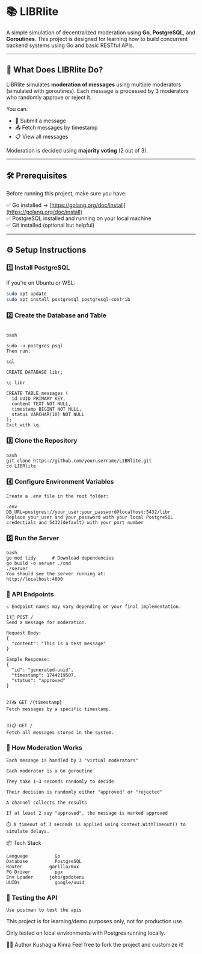 # 📚 LIBRlite

A simple simulation of decentralized moderation using **Go**, **PostgreSQL**, and **Goroutines**. This project is designed for learning how to build concurrent backend systems using Go and basic RESTful APIs.

---

## 🚀 What Does LIBRlite Do?

LIBRlite simulates **moderation of messages** using multiple moderators (simulated with goroutines). Each message is processed by 3 moderators who randomly approve or reject it.

You can:

- 📨 Submit a message
- 📤 Fetch messages by timestamp
- 📋 View all messages

Moderation is decided using **majority voting** (2 out of 3).

---

## 🛠 Prerequisites

Before running this project, make sure you have:

✅ Go installed → [https://golang.org/doc/install](https://golang.org/doc/install)  
✅ PostgreSQL installed and running on your local machine  
✅ Git installed (optional but helpful)

---

## ⚙️ Setup Instructions

### 1️⃣ Install PostgreSQL

If you’re on Ubuntu or WSL:

```bash
sudo apt update
sudo apt install postgresql postgresql-contrib
```

### 2️⃣ Create the Database and Table

```Start the Postgres shell:

bash

sudo -u postgres psql
Then run:

sql

CREATE DATABASE libr;

\c libr

CREATE TABLE messages (
  id UUID PRIMARY KEY,
  content TEXT NOT NULL,
  timestamp BIGINT NOT NULL,
  status VARCHAR(10) NOT NULL
);
Exit with \q.
```

### 3️⃣ Clone the Repository
```
bash
git clone https://github.com/yourusername/LIBRlite.git
cd LIBRlite
```


### 4️⃣ Configure Environment Variables
```
Create a .env file in the root folder:

.env
DB_URL=postgres://your_user:your_password@localhost:5432/libr
Replace your_user and your_password with your local PostgreSQL credentials and 5432(default) with your port number
```

### 5️⃣ Run the Server
```
bash
go mod tidy      # Download dependencies
go build -o server ./cmd
./server
You should see the server running at:
http://localhost:4000
```

### 📡 API Endpoints
```
⚠️ Endpoint names may vary depending on your final implementation.

1)📨 POST /
Send a message for moderation.

Request Body:
{
  "content": "This is a test message"
}

Sample Response:
{
  "id": "generated-uuid",
  "timestamp": 1744219507,
  "status": "approved"
}


2)📥 GET /{timestamp}
Fetch messages by a specific timestamp.


3)📋 GET /
Fetch all messages stored in the system.
```


### 🧠 How Moderation Works
```
Each message is handled by 3 "virtual moderators"

Each moderator is a Go goroutine

They take 1–3 seconds randomly to decide

Their decision is randomly either "approved" or "rejected"

A channel collects the results

If at least 2 say "approved", the message is marked approved

⏱️ A timeout of 3 seconds is applied using context.WithTimeout() to simulate delays.
```


📦 Tech Stack
```
Language	      Go
Database	      PostgreSQL
Router	        gorilla/mux
PG Driver	      pgx
Env Loader	    joho/godotenv
UUIDs	          google/uuid
```

### 🧪 Testing the API
```
Use postman to test the apis

```


This project is for learning/demo purposes only, not for production use.

Only tested on local environments with Postgres running locally.

🧑‍💻 Author
Kushagra Kinra
Feel free to fork the project and customize it!
